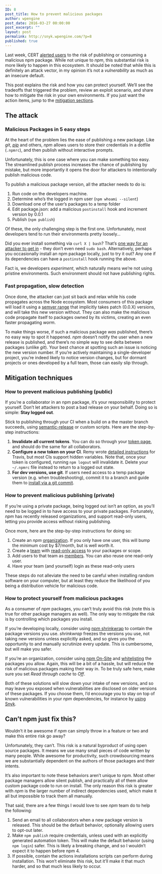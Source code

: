 ```yaml
---
ID: 8
post_title: How to prevent malicious packages
author: wpengine
post_date: 2016-03-27 00:00:00
post_excerpt: ""
layout: post
permalink: http://snyk.wpengine.com/?p=8
published: true
---
```

<p>Last week, CERT <a href="http://www.kb.cert.org/vuls/id/319816">alerted users</a> to the risk of publishing or consuming a malicious npm package. While not unique to <em>npm</em>, this substantial risk is more likely to happen in this ecosystem. It should be noted that while this is definitely an attack vector, in my opinion it’s not a <em>vulnerability</em> as much as an insecure default.</p>

<p>This post explains the risk and how you can protect yourself. We’ll see the tradeoffs that triggered the problem, review an exploit scenario, and share how to mitigate the risk in your own environments. If you just want the action items, jump to the <a href="#preventing-malicious-publishing-public">mitigation sections</a>.</p>

<h2 id="the-attack">The attack</h2>

<h3 id="malicious-packages-in-5-easy-steps">Malicious Packages in 5 easy steps</h3>
<p>At the heart of the problem lies the ease of publishing a new package. Like <em>git</em>, <a href="https://docs.python.org/2/distutils/packageindex.html#the-pypirc-file"><em>pip</em></a> and others, <em>npm</em> allows users to store their credentials in a dotfile (<code class="highlighter-rouge">.npmrc</code>), and then publish without interactive prompts.</p>

<p>Unfortunately, this is one case where you can make something too easy. The streamlined publish process increases the chance of publishing by mistake, but more importantly it opens the door for attackers to intentionally publish malicious code.</p>

<p>To publish a malicious package version, all the attacker needs to do is:</p>

<ol>
  <li>Run code on the developers machine.</li>
  <li>Determine who’s the logged in npm user (<code class="highlighter-rouge">npm whoami --silent</code>)</li>
  <li>Download one of the user’s packages to a temp folder</li>
  <li>Edit package.json: add a malicious <code class="highlighter-rouge">postinstall</code> hook and increment version by 0.0.1</li>
  <li>Publish (<code class="highlighter-rouge">npm publish</code>)</li>
</ol>

<p>Of these, the only challenging step is the first one. Unfortunately, most developers tend to run their environments pretty loosely…</p>

<p>Did you ever install something via <code class="highlighter-rouge">curl X | bash</code>? That’s <a href="https://speakerdeck.com/barnbarn/security-for-non-unicorns-2?slide=36">one way for an attacker to get in</a> - they don’t even need <code class="highlighter-rouge">sudo bash</code>. Alternatively, perhaps you occasionally install an npm package locally, just to try it out? Any one if its dependencies can have a <code class="highlighter-rouge">postinstall</code> hook running the above.</p>

<p>Fact is, we developers <em>experiment</em>, which naturally means we’re not using pristine environments. Such environment should not have publishing rights.</p>

<h3 id="fast-propagation-slow-detection">Fast propagation, slow detection</h3>
<p>Once done, the attacker can just sit back and relax while his code propagates across the Node ecosystem. Most consumers of this package will load it using a <a href="https://docs.npmjs.com/getting-started/semantic-versioning">semver range</a> that implicitly takes patch (0.0.X) versions, and will take this new version without. They can also make the malicious code propagate itself to packages owned by its victims, creating an even faster propagating <em>worm</em>.</p>

<p>To make things worse, if such a malicious package <em>was</em> published, there’s no easy way to spot it happened. <em>npm</em> doesn’t notify the user when a new release is published, and there’s no simple way to see delta between packages (unlike <em>git</em>). Your best chance at spotting such an issue is noticing the new version number. If you’re actively maintaining a single-developer project, you’re indeed likely to notice version changes, but for dormant projects or ones developed by a full team, those can easily slip through.</p>

<h2 id="mitigation-techniques">Mitigation techniques</h2>

<h3 id="how-to-prevent-malicious-publishing-public">How to prevent malicious publishing (public)</h3>
<p>If you’re a collaborator in an npm package, it’s your responsibility to protect yourself. Don’t let attackers to post a bad release on your behalf. Doing so is simple: <strong>Stay logged out</strong>.</p>

<p>Stick to publishing through your CI when a build on a the master branch succeeds, using <a href="https://github.com/semantic-release/semantic-release">semantic-release</a> or custom scripts. Here are the step-by-step instructions:</p>

<ol>
  <li><strong>Invalidate all current tokens</strong>. You can do so through your <a href="https://www.npmjs.com/settings/tokens">token page</a>, and should do the same for all collaborators.</li>
  <li><strong>Configure a new token on your CI</strong>. Remy wrote <a href="https://remysharp.com/2015/10/26/using-travis-with-private-npm-deps">detailed instructions</a> for Travis, but most CIs support hidden variables. Note that, once your token is configured, running <code class="highlighter-rouge">npm logout</code> will invalidate it. Delete your <code class="highlighter-rouge">~/.npmrc</code> file instead to return to a logged out state.</li>
  <li><strong>For dev versions, use git</strong>. If users need access to a temp package version (e.g. when troubleshooting), commit it to a branch and guide them to <a href="https://docs.npmjs.com/cli/install">install via a git commit</a>.</li>
</ol>

<h3 id="how-to-prevent-malicious-publishing-private">How to prevent malicious publishing (private)</h3>
<p>If you’re using a private package, being logged out isn’t an option, as you’ll need to be logged in to have access to your private packages. Fortunately, <em>npm</em> has recently released organizations, and support read-only users, letting you provide access without risking publishing.</p>

<p>Once more, here are the step-by-step instructions for doing so:</p>

<ol>
  <li>Create an <em>npm</em> <a href="https://docs.npmjs.com/orgs/what-are-orgs">organization</a>. If you only have one user, this will bump the minimum cost by $7/month, but is well worth it.</li>
  <li>Create a <a href="https://docs.npmjs.com/orgs/teams">team</a> with <a href="https://docs.npmjs.com/orgs/package-access">read-only access</a> to your packages or scope.</li>
  <li>Add users to that team as <a href="https://docs.npmjs.com/orgs/roles#member">members</a>. You can also reuse one read-only user.</li>
  <li>Have your team (and yourself) login as these read-only users</li>
</ol>

<p>These steps do not alleviate the need to be careful when installing random software on your computer, but at least they reduce the likelihood of you being a distribution vehicle for malicious code.</p>

<h3 id="how-to-protect-yourself-from-malicious-packages">How to protect yourself from malicious packages</h3>
<p>As a consumer of <em>npm</em> packages, you can’t truly avoid this risk (note this is true for other package managers as well). The only way to mitigate the risk is by controlling which packages you install.</p>

<p>If you’re developing locally, consider using <a href="https://docs.npmjs.com/cli/shrinkwrap">npm shrinkwrap</a> to contain the package versions you use. <em>shrinkwrap</em> freezes the versions you use, not taking new versions unless explicitly asked, and so gives you the opportunity to and manually scrutinize every update. This is cumbersome, but will make you safer.</p>

<p>If you’re an organization, consider using <a href="https://www.npmjs.com/on-site">npm On-Site</a> and <a href="https://docs.npmjs.com/enterprise/mirroring#whitelisting">whitelisting</a> the packages you allow. Again, this will be a bit of a hassle, but will reduce the risk of malicious packages making their way in. To be truly safe here, make sure you set <em>Read through cache</em> to <em>Off</em>.</p>

<p>Both of these solutions will slow down your intake of new versions, and so may leave you exposed when vulnerabilities are disclosed on older versions of these packages. If you choose them, I’d encourage you to stay on top of known vulnerabilities in your <em>npm</em> dependencies, for instance by <a href="https://snyk.io/docs/using-snyk/">using Snyk</a>.</p>

<h2 id="cant-npm-just-fix-this">Can’t npm just fix this?</h2>
<p>Wouldn’t it be awesome if <em>npm</em> can simply throw in a feature or two and make this entire risk go away?</p>

<p>Unfortunately, they can’t. This risk is a natural byproduct of using open source packages. It means we use many small pieces of code written by many people. While awesome for productivity, such crowdsourcing means we are substantially dependent on the authors of those packages and their intents.</p>

<p>It’s also important to note these behaviors aren’t unique to npm. Most other package managers allow silent publish, and practically all of them allow custom package code to run on install. The only reason this risk is greater with <em>npm</em> is the larger number of indirect dependencies used, which make it all but impossible to track them all manually.</p>

<p>That said, there are a few things I would love to see <em>npm</em> team do to help  the following:</p>

<ol>
  <li>Send an email to all collaborators when a new package version is released. This should be the default behavior, optionally allowing users to opt-out later.</li>
  <li>Make <code class="highlighter-rouge">npm publish</code> require credentials, unless used with an explicitly generated automation token. This will make the default behavior (using <code class="highlighter-rouge">npm login</code>) safer. This is likely a breaking change, and so I wouldn’t expect it to happen before npm 4.</li>
  <li>If possible, contain the actions installations scripts can perform during installation. This won’t eliminate this risk, but it’ll make it that much harder, and so that much less likely to occur.</li>
</ol>